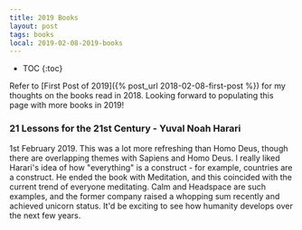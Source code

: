 ```yaml
---
title: 2019 Books
layout: post
tags: books
local: 2019-02-08-2019-books
---
```


* TOC
{:toc}

Refer to [First Post of 2019]({% post_url 2018-02-08-first-post %})
for my thoughts on the books read in 2018. Looking forward to populating this
page with more books in 2019!

### 21 Lessons for the 21st Century - Yuval Noah Harari
1st February 2019. This was a lot more refreshing than Homo Deus, though there
are overlapping themes with Sapiens and Homo Deus. I really liked Harari's idea
of how "everything" is a construct - for example, countries are a construct. He
ended the book with Meditation, and this coincided with the current trend of
everyone meditating. Calm and Headspace are such examples, and the former
company raised a whopping sum recently and achieved unicorn status. It'd be
exciting to see how humanity develops over the next few years.
